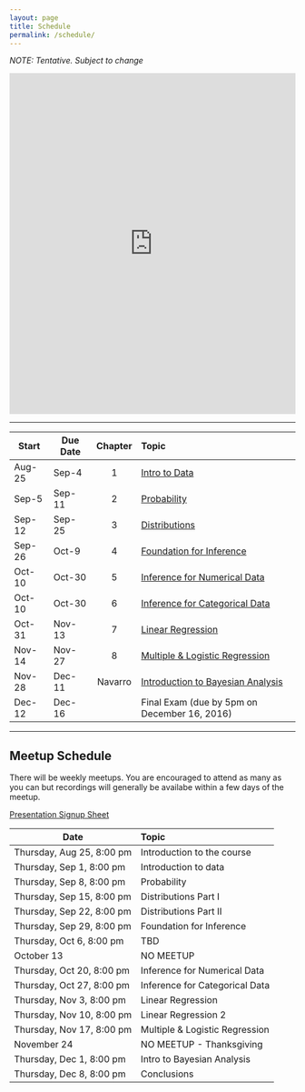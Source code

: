 ```yaml
---
layout: page
title: Schedule
permalink: /schedule/
---
```


*NOTE: Tentative. Subject to change*  

<iframe src="https://calendar.google.com/calendar/embed?src=1rggi2meh364e6ten2lqk6m2mk%40group.calendar.google.com&ctz=America/New_York" style="border: 0" width="100%" height="600" frameborder="0" scrolling="no"></iframe>

________________________________________________________________________________


Start  | Due Date | Chapter | Topic                              
-------|----------|:-------:|:-----------------------------------
Aug-25 | Sep-4    | 1       | [Intro to Data](/pages/chapter1)
Sep-5  | Sep-11   | 2       | [Probability](/pages/chapter2)
Sep-12 | Sep-25   | 3       | [Distributions](/pages/chapter3)
Sep-26 | Oct-9    | 4       | [Foundation for Inference](/pages/chapter4)
Oct-10 | Oct-30   | 5       | [Inference for Numerical Data](/pages/chapter5)
Oct-10 | Oct-30   | 6       | [Inference for Categorical Data](/pages/chapter6)
Oct-31 | Nov-13   | 7       | [Linear Regression](/pages/chapter7)
Nov-14 | Nov-27   | 8       | [Multiple & Logistic Regression](/pages/chapter8)
Nov-28 | Dec-11   | Navarro | [Introduction to Bayesian Analysis](/pages/chapter9)
Dec-12 | Dec-16   |         | Final Exam (due by 5pm on December 16, 2016)

________________________________________________________________________________

## Meetup Schedule

There will be weekly meetups. You are encouraged to attend as many as you can but recordings will generally be availabe within a few days of the meetup.

[Presentation Signup Sheet](https://docs.google.com/spreadsheets/d/1xIO-Ofi9AQyVZcK5QABWmEhpGGCC0xpijAD_IA5ESKA/edit)


Date                      | Topic                           |
--------------------------|:--------------------------------|
Thursday, Aug 25, 8:00 pm | Introduction to the course      |
Thursday, Sep 1, 8:00 pm  | Introduction to data            |
Thursday, Sep 8, 8:00 pm  | Probability                     |
Thursday, Sep 15, 8:00 pm | Distributions Part I            |
Thursday, Sep 22, 8:00 pm | Distributions Part II           |
Thursday, Sep 29, 8:00 pm | Foundation for Inference        |
Thursday, Oct 6, 8:00 pm  | TBD                             |
October 13                | NO MEETUP                       |
Thursday, Oct 20, 8:00 pm | Inference for Numerical Data    |
Thursday, Oct 27, 8:00 pm | Inference for Categorical Data  |
Thursday, Nov 3, 8:00 pm  | Linear Regression               |
Thursday, Nov 10, 8:00 pm | Linear Regression 2             |
Thursday, Nov 17, 8:00 pm | Multiple & Logistic Regression  |
November 24               | NO MEETUP - Thanksgiving        |
Thursday, Dec 1, 8:00 pm  | Intro to Bayesian Analysis      |
Thursday, Dec 8, 8:00 pm  | Conclusions                     |
